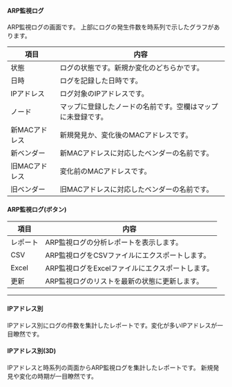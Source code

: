 #### ARP監視ログ

<div class="text-xl mb-4">
ARP監視ログの画面です。
上部にログの発生件数を時系列で示したグラフがあります。
</div>

<div class="text-xl">

|項目|内容|
|----|----|
|状態|ログの状態です。新規か変化のどちらかです。|
|日時|ログを記録した日時です。|
|IPアドレス|ログ対象のIPアドレスです。|
|ノード|マップに登録したノードの名前です。空欄はマップに未登録です。|
|新MACアドレス|新規発見か、変化後のMACアドレスです。|
|新ベンダー|新MACアドレスに対応したベンダーの名前です。|
|旧MACアドレス|変化前のMACアドレスです。|
|旧ベンダー|旧MACアドレスに対応したベンダーの名前です。|

</div>

>>>
#### ARP監視ログ(ボタン)

<div class="text-xl">

|項目|内容|
|----|----|
|レポート|ARP監視ログの分析レポートを表示します。|
|CSV|ARP監視ログをCSVファイルにエクスポートします。|
|Excel|ARP監視ログをExcelファイルにエクスポートします。|
|更新|ARP監視ログのリストを最新の状態に更新します。|

</div>


---
#### IPアドレス別

<div class="text-xl mb-4">
IPアドレス別にログの件数を集計したレポートです。変化が多いIPアドレスが一目瞭然です。
</div>


#### IPアドレス別(3D)

<div class="text-xl mb-4">
IPアドレスと時系列の両面からARP監視ログを集計したレポートです。
新規発見や変化の時期が一目瞭然です。
</div>

